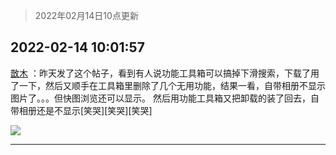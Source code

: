 > 2022年02月14日10点更新
<link rel="stylesheet" href="https://cdn.jsdelivr.net/gh/taotie6/sampleJSON@main/css/photo_show.css">
<meta name="referrer" content="no-referrer" />


 ## 2022-02-14 10:01:57 

 [㪚木](https://www.coolapk.com/feed/33538823?shareKey=ODM5ZWNmMDM2NTZhNjIwOWJhNDc~) ：昨天发了这个帖子，看到有人说功能工具箱可以搞掉下滑搜索，下载了用了一下，然后又顺手在工具箱里删除了几个无用功能，结果一看，自带相册不显示图片了。。。但快图浏览还可以显示。
然后用功能工具箱又把卸载的装了回去，自带相册还是不显示[笑哭][笑哭][笑哭] 

<div class="album">
<img class="img-item" src="http://image.coolapk.com/feed/2022/0214/10/1081091_b5e3874d_4116_3671_785@1080x2012.jpeg" />
</div>

 ------- 


